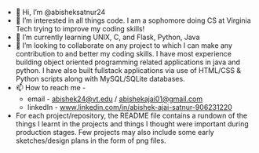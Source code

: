 - 👋 Hi, I’m @abisheksatnur24
- 👀 I’m interested in all things code. I am a sophomore doing CS at Virginia Tech trying to improve my coding skills!
- 🌱 I’m currently learning UNIX, C, and Flask, Python, Java
- 💞️ I’m looking to collaborate on any project to which I can make any contribution to and better my coding skills. I have most experience building object oriented programming related applications in java and python. I have also built fullstack applications via use of HTML/CSS & Python scripts along with MySQL/SQLite databases. 
- 📫 How to reach me - 
  * email - abishek24@vt.edu / abishekajai01@gmail.com
  * linkedIn - www.linkedin.com/in/abishek-ajai-satnur-906231220
- For each project/repository, the README file contains a rundown of the things I learnt in the projects and things I thought were important during production stages. Few projects may also include some early sketches/design plans in the form of png files.  

<!---
abisheksatnur24/abisheksatnur24 is a ✨ special ✨ repository because its `README.md` (this file) appears on your GitHub profile.
You can click the Preview link to take a look at your changes.
--->
